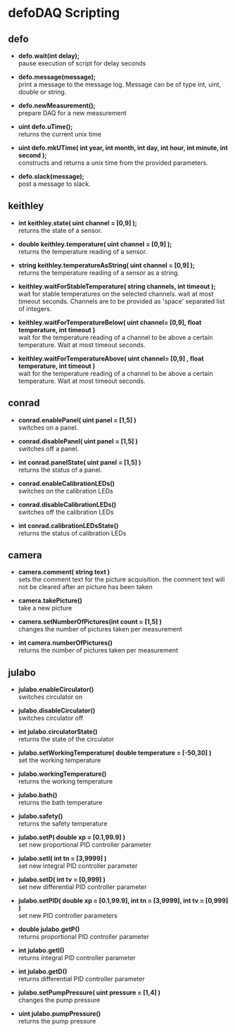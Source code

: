 # defoDAQ Scripting

## defo

* <b>defo.wait(int delay);</b></br>
pause execution of script for delay seconds

* <b>defo.message(message);</b></br>
print a message to the message log. Message can be of type int, uint, double
or string.

* <b>defo.newMeasurement();</b></br>
prepare DAQ for a new measurement

* <b>uint defo.uTime();</b></br>
returns the current unix time

* <b>uint defo.mkUTime( int year, int month, int day, int hour, int minute, int second );</b></br>
constructs and returns a unix time from the provided parameters.

* <b>defo.slack(message);</b></br>
post a message to slack.

## keithley

* <b>int keithley.state( uint channel = [0,9] );</b></br>
returns the state of a sensor.

* <b>double keithley.temperature( uint channel = [0,9] );</b></br>
returns the temperature reading of a sensor.

* <b>string keithley.temperatureAsString( uint channel = [0,9] );</b></br>
returns the temperature reading of a sensor as a string.

* <b>keithley.waitForStableTemperature( string channels, int timeout );</b></br>
wait for stable temperatures on the selected channels. wait at most
timeout seconds. Channels are to be provided as 'space' separated list
of integers.

* <b>keithley.waitForTemperatureBelow( uint channel= [0,9], float temperature, int timeout )</b></br>
wait for the temperature reading of a channel to be above a certain
temperature. Wait at most timeout seconds.

* <b>keithley.waitForTemperatureAbove( uint channel= [0,9] , float temperature, int timeout )</b></br>
wait for the temperature reading of a channel to be above a certain
temperature. Wait at most timeout seconds.

## conrad

* <b>conrad.enablePanel( uint panel = [1,5] )</b></br>
switches on a panel.

* <b>conrad.disablePanel( uint panel = [1,5] )</b></br>
switches off a panel.

* <b>int conrad.panelState( uint panel = [1,5] )</b></br>
returns the status of a panel.

* <b>conrad.enableCalibrationLEDs()</b></br>
switches on the calibration LEDs

* <b>conrad.disableCalibrationLEDs()</b></br>
switches off the calibration LEDs

* <b>int conrad.calibrationLEDsState()</b></br>
returns the status of calibration LEDs

## camera

* <b>camera.comment( string text )</b></br>
sets the comment text for the picture acquisition. the comment text will not be
cleared after an picture has been taken

* <b>camera.takePicture()</b></br>
take a new picture

* <b>camera.setNumberOfPictures(int count = [1,5] )</b></br>
changes the number of pictures taken per measurement

* <b>int camera.numberOfPictures()</b></br>
returns the number of pictures taken per measurement

## julabo

* <b>julabo.enableCirculator()</b></br>
switches circulator on

* <b>julabo.disableCirculator()</b></br>
switches circulator off

* <b>int julabo.circulatorState()</b></br>
returns the state of the circulator

* <b>julabo.setWorkingTemperature( double temperature = [-50,30] )</b></br>
set the working temperature

* <b>julabo.workingTemperature()</b></br>
returns the working temperature

* <b>julabo.bath()</b></br>
returns the bath temperature

* <b>julabo.safety()</b></br>
returns the safety temperature

* <b>julabo.setP( double xp = [0.1,99.9] )</b></br>
set new proportional PID controller parameter

* <b>julabo.setI( int tn = [3,9999] )</b></br>
set new integral PID controller parameter

* <b>julabo.setD( int tv = [0,999] )</b></br>
set new differential PID controller parameter

* <b>julabo.setPID( double xp = [0.1,99.9], int tn = [3,9999], int tv = [0,999] )</b></br>
set new PID controller parameters

* <b>double julabo.getP()</b></br>
returns proportional PID controller parameter

* <b>int julabo.getI()</b></br>
returns integral PID controller parameter

* <b>int julabo.getD()</b></br>
returns differential PID controller parameter

* <b>julabo.setPumpPressure( uint pressure = [1,4] )</b></br>
changes the pump pressure

* <b>uint julabo.pumpPressure()</b></br>
returns the pump pressure
